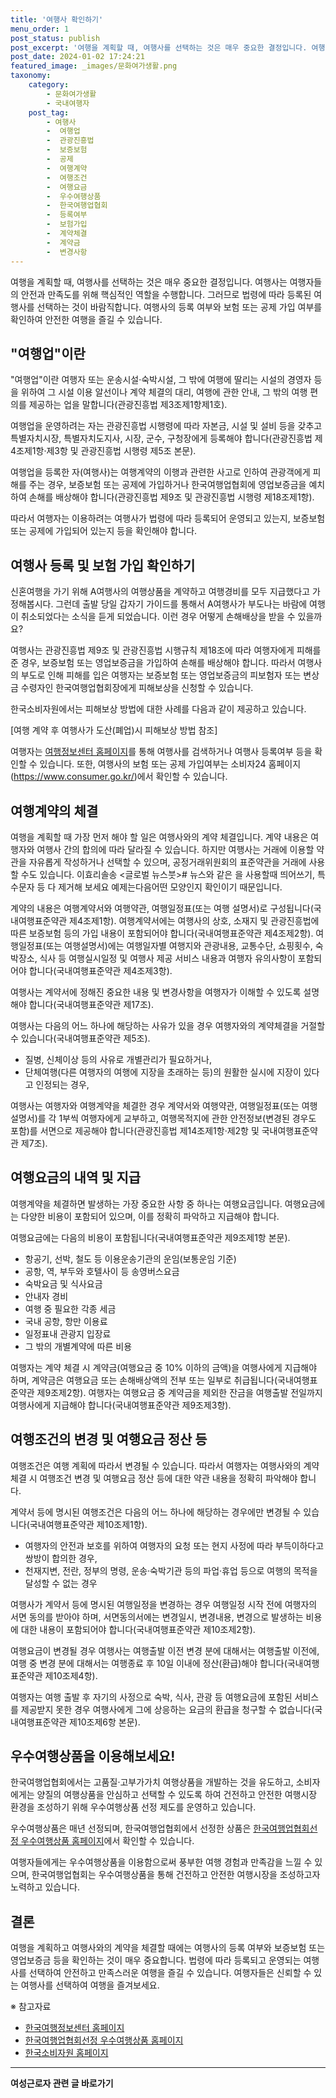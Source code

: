 ```yaml
---
title: '여행사 확인하기'
menu_order: 1
post_status: publish
post_excerpt: '여행을 계획할 때, 여행사를 선택하는 것은 매우 중요한 결정입니다. 여행사는 여행자들의 안전과 만족도를 위해 핵심적인 역할을 수행합니다. 그러므로 법령에 따라 등록된 여행사를 선택하는 것이 바람직합니다. 여행사의 등록 여부와 보험 또는 공제 가입 여부를 확인하여 안전한 여행을 즐길 수 있습니다.'
post_date: 2024-01-02 17:24:21
featured_image: _images/문화여가생활.png
taxonomy:
    category:
        - 문화여가생활
        - 국내여행자
    post_tag:
        - 여행사
        -  여행업
        -  관광진흥법
        -  보증보험
        -  공제
        -  여행계약
        -  여행조건
        -  여행요금
        -  우수여행상품
        -  한국여행업협회
        -  등록여부
        -  보험가입
        -  계약체결
        -  계약금
        -  변경사항
---
```



여행을 계획할 때, 여행사를 선택하는 것은 매우 중요한 결정입니다. 여행사는 여행자들의 안전과 만족도를 위해 핵심적인 역할을 수행합니다. 그러므로 법령에 따라 등록된 여행사를 선택하는 것이 바람직합니다. 여행사의 등록 여부와 보험 또는 공제 가입 여부를 확인하여 안전한 여행을 즐길 수 있습니다.

## "여행업"이란

"여행업"이란 여행자 또는 운송시설·숙박시설, 그 밖에 여행에 딸리는 시설의 경영자 등을 위하여 그 시설 이용 알선이나 계약 체결의 대리, 여행에 관한 안내, 그 밖의 여행 편의를 제공하는 업을 말합니다(관광진흥법 제3조제1항제1호).

여행업을 운영하려는 자는 관광진흥법 시행령에 따라 자본금, 시설 및 설비 등을 갖추고 특별자치시장, 특별자치도지사, 시장, 군수, 구청장에게 등록해야 합니다(관광진흥법 제4조제1항·제3항 및 관광진흥법 시행령 제5조 본문).

여행업을 등록한 자(여행사)는 여행계약의 이행과 관련한 사고로 인하여 관광객에게 피해를 주는 경우, 보증보험 또는 공제에 가입하거나 한국여행업협회에 영업보증금을 예치하여 손해를 배상해야 합니다(관광진흥법 제9조 및 관광진흥법 시행령 제18조제1항).

따라서 여행자는 이용하려는 여행사가 법령에 따라 등록되어 운영되고 있는지, 보증보험 또는 공제에 가입되어 있는지 등을 확인해야 합니다.

## 여행사 등록 및 보험 가입 확인하기

신혼여행을 가기 위해 A여행사의 여행상품을 계약하고 여행경비를 모두 지급했다고 가정해봅시다. 그런데 출발 당일 갑자기 가이드를 통해서 A여행사가 부도나는 바람에 여행이 취소되었다는 소식을 듣게 되었습니다. 이런 경우 어떻게 손해배상을 받을 수 있을까요?

여행사는 관광진흥법 제9조 및 관광진흥법 시행규칙 제18조에 따라 여행자에게 피해를 준 경우, 보증보험 또는 영업보증금을 가입하여 손해를 배상해야 합니다. 따라서 여행사의 부도로 인해 피해를 입은 여행자는 보증보험 또는 영업보증금의 피보험자 또는 변상금 수령자인 한국여행업협회장에게 피해보상을 신청할 수 있습니다.

한국소비자원에서는 피해보상 방법에 대한 사례를 다음과 같이 제공하고 있습니다.

[여행 계약 후 여행사가 도산(폐업)시 피해보상 방법 참조]

여행자는 [여행정보센터 홈페이지](http://www.tourinfo.or.kr/)를 통해 여행사를 검색하거나 여행사 등록여부 등을 확인할 수 있습니다. 또한, 여행사의 보험 또는 공제 가입여부는 소비자24 홈페이지(https://www.consumer.go.kr/)에서 확인할 수 있습니다.

## 여행계약의 체결

여행을 계획할 때 가장 먼저 해야 할 일은 여행사와의 계약 체결입니다. 계약 내용은 여행자와 여행사 간의 합의에 따라 달라질 수 있습니다. 하지만 여행사는 거래에 이용할 약관을 자유롭게 작성하거나 선택할 수 있으며, 공정거래위원회의 표준약관을 거래에 사용할 수도 있습니다. 이효리솔송 <글로벌 뉴스붓># 뉴스와 같은  을 사용할때 띄어쓰기, 특수문자 등 다 제거해 보세요 예제는다음어떤 모양인지 확인이기 때문입니다.

계약의 내용은 여행계약서와 여행약관, 여행일정표(또는 여행 설명서)로 구성됩니다(국내여행표준약관 제4조제1항). 여행계약서에는 여행사의 상호, 소재지 및 관광진흥법에 따른 보증보험 등의 가입 내용이 포함되어야 합니다(국내여행표준약관 제4조제2항). 여행일정표(또는 여행설명서)에는 여행일자별 여행지와 관광내용, 교통수단, 쇼핑횟수, 숙박장소, 식사 등 여행실시일정 및 여행사 제공 서비스 내용과 여행자 유의사항이 포함되어야 합니다(국내여행표준약관 제4조제3항).

여행사는 계약서에 정해진 중요한 내용 및 변경사항을 여행자가 이해할 수 있도록 설명해야 합니다(국내여행표준약관 제17조). 

여행사는 다음의 어느 하나에 해당하는 사유가 있을 경우 여행자와의 계약체결을 거절할 수 있습니다(국내여행표준약관 제5조).
- 질병, 신체이상 등의 사유로 개별관리가 필요하거나,
- 단체여행(다른 여행자의 여행에 지장을 초래하는 등)의 원활한 실시에 지장이 있다고 인정되는 경우,
 
여행사는 여행자와 여행계약을 체결한 경우 계약서와 여행약관, 여행일정표(또는 여행설명서)를 각 1부씩 여행자에게 교부하고, 여행목적지에 관한 안전정보(변경된 경우도 포함)를 서면으로 제공해야 합니다(관광진흥법 제14조제1항·제2항 및 국내여행표준약관 제7조).

## 여행요금의 내역 및 지급

여행계약을 체결하면 발생하는 가장 중요한 사항 중 하나는 여행요금입니다. 여행요금에는 다양한 비용이 포함되어 있으며, 이를 정확히 파악하고 지급해야 합니다.

여행요금에는 다음의 비용이 포함됩니다(국내여행표준약관 제9조제1항 본문).
- 항공기, 선박, 철도 등 이용운송기관의 운임(보통운임 기준)
- 공항, 역, 부두와 호텔사이 등 송영버스요금
- 숙박요금 및 식사요금
- 안내자 경비
- 여행 중 필요한 각종 세금
- 국내 공항, 항만 이용료
- 일정표내 관광지 입장료
- 그 밖의 개별계약에 따른 비용

여행자는 계약 체결 시 계약금(여행요금 중 10% 이하의 금액)을 여행사에게 지급해야 하며, 계약금은 여행요금 또는 손해배상액의 전부 또는 일부로 취급됩니다(국내여행표준약관 제9조제2항). 여행자는 여행요금 중 계약금을 제외한 잔금을 여행출발 전일까지 여행사에게 지급해야 합니다(국내여행표준약관 제9조제3항).

## 여행조건의 변경 및 여행요금 정산 등

여행조건은 여행 계획에 따라서 변경될 수 있습니다. 따라서 여행자는 여행사와의 계약 체결 시 여행조건 변경 및 여행요금 정산 등에 대한 약관 내용을 정확히 파악해야 합니다.

계약서 등에 명시된 여행조건은 다음의 어느 하나에 해당하는 경우에만 변경될 수 있습니다(국내여행표준약관 제10조제1항).
- 여행자의 안전과 보호를 위하여 여행자의 요청 또는 현지 사정에 따라 부득이하다고 쌍방이 합의한 경우,
- 천재지변, 전란, 정부의 명령, 운송·숙박기관 등의 파업·휴업 등으로 여행의 목적을 달성할 수 없는 경우

여행사가 계약서 등에 명시된 여행일정을 변경하는 경우 여행일정 시작 전에 여행자의 서면 동의를 받아야 하며, 서면동의서에는 변경일시, 변경내용, 변경으로 발생하는 비용에 대한 내용이 포함되어야 합니다(국내여행표준약관 제10조제2항).

여행요금이 변경될 경우 여행사는 여행출발 이전 변경 분에 대해서는 여행출발 이전에, 여행 중 변경 분에 대해서는 여행종료 후 10일 이내에 정산(환급)해야 합니다(국내여행표준약관 제10조제4항).

여행자는 여행 출발 후 자기의 사정으로 숙박, 식사, 관광 등 여행요금에 포함된 서비스를 제공받지 못한 경우 여행사에게 그에 상응하는 요금의 환급을 청구할 수 없습니다(국내여행표준약관 제10조제6항 본문).

## 우수여행상품을 이용해보세요!

한국여행업협회에서는 고품질·고부가가치 여행상품을 개발하는 것을 유도하고, 소비자에게는 양질의 여행상품을 안심하고 선택할 수 있도록 하여 건전하고 안전한 여행시장 환경을 조성하기 위해 우수여행상품 선정 제도를 운영하고 있습니다. 

우수여행상품은 매년 선정되며, 한국여행업협회에서 선정한 상품은 [한국여행업협회선정 우수여행상품 홈페이지](http://www.besttp.or.kr/)에서 확인할 수 있습니다.

여행자들에게는 우수여행상품을 이용함으로써 풍부한 여행 경험과 만족감을 느낄 수 있으며, 한국여행업협회는 우수여행상품을 통해 건전하고 안전한 여행시장을 조성하고자 노력하고 있습니다.

## 결론

여행을 계획하고 여행사와의 계약을 체결할 때에는 여행사의 등록 여부와 보증보험 또는 영업보증금 등을 확인하는 것이 매우 중요합니다. 법령에 따라 등록되고 운영되는 여행사를 선택하여 안전하고 만족스러운 여행을 즐길 수 있습니다. 여행자들은 신뢰할 수 있는 여행사를 선택하여 여행을 즐겨보세요.

※ 참고자료
- [한국여행정보센터 홈페이지](http://www.tourinfo.or.kr/)
- [한국여행업협회선정 우수여행상품 홈페이지](http://www.besttp.or.kr/)
- [한국소비자원 홈페이지](https://www.consumer.go.kr/)


<!-- wp:separator -->
<hr class="wp-block-separator has-alpha-channel-opacity"/>
<!-- /wp:separator -->

<!-- wp:group {"backgroundColor":"base","layout":{"type":"constrained"}} -->
<div class="wp-block-group has-base-background-color has-background"><!-- wp:paragraph {"align":"center","fontSize":"medium"} -->
<p class="has-text-align-center has-large-font-size"><strong>여성근로자 관련 글 바로가기</strong></p>
<!-- /wp:paragraph -->


<!-- wp:latest-posts
{"categories":[{"id":10991,"count":19,"description":"","link":"https://uknowlaw.com/category/%ec%97%ac%ec%84%b1%ea%b7%bc%eb%a1%9c%ec%9e%90/","name":"여성근로자","slug":"여성근로자","taxonomy":"category","parent":0,"meta":[],"_links":{"self":[{"href":"https://uknowlaw.com/wp-json/wp/v2/categories/10991"}],"collection":[{"href":"https://uknowlaw.com/wp-json/wp/v2/categories"}],"about":[{"href":"https://uknowlaw.com/wp-json/wp/v2/taxonomies/category"}],"wp:post_type":[{"href":"https://uknowlaw.com/wp-json/wp/v2/posts?categories=10991"}],"curies":[{"name":"wp","href":"https://api.w.org/{rel}","templated":true}]}}],"postsToShow":100,"excerptLength":28,"postLayout":"grid","columns":2,"featuredImageAlign":"left","featuredImageSizeSlug":"large","fontSize":"small"} /--></div>
<!-- /wp:group -->